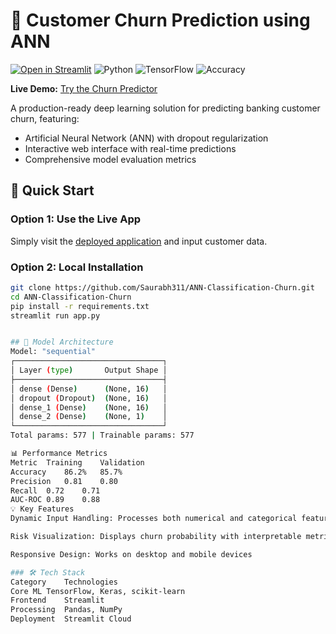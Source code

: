 # 🏦 Customer Churn Prediction using ANN

[![Open in Streamlit](https://static.streamlit.io/badges/streamlit_badge_black_white.svg)](https://ann-classification-churn-h3fsvuqsdwcsysn6tfvhyi.streamlit.app/)
![Python](https://img.shields.io/badge/Python-3.8%2B-blue)
![TensorFlow](https://img.shields.io/badge/TensorFlow-2.x-orange)
![Accuracy](https://img.shields.io/badge/Accuracy-86%25-brightgreen)

**Live Demo:** [Try the Churn Predictor](https://ann-classification-churn-h3fsvuqsdwcsysn6tfvhyi.streamlit.app/)

A production-ready deep learning solution for predicting banking customer churn, featuring:
- Artificial Neural Network (ANN) with dropout regularization
- Interactive web interface with real-time predictions
- Comprehensive model evaluation metrics

## 🚀 Quick Start

### Option 1: Use the Live App
Simply visit the [deployed application](https://ann-classification-churn-h3fsvuqsdwcsysn6tfvhyi.streamlit.app/) and input customer data.

### Option 2: Local Installation
```bash
git clone https://github.com/Saurabh311/ANN-Classification-Churn.git
cd ANN-Classification-Churn
pip install -r requirements.txt
streamlit run app.py


## 🧠 Model Architecture
Model: "sequential"
┌─────────────────────────────────┐
│ Layer (type)       Output Shape │
├─────────────────────────────────┤
│ dense (Dense)      (None, 16)   │
│ dropout (Dropout)  (None, 16)   │
│ dense_1 (Dense)    (None, 16)   │
│ dense_2 (Dense)    (None, 1)    │
└─────────────────────────────────┘
Total params: 577 | Trainable params: 577

📊 Performance Metrics
Metric	Training	Validation
Accuracy	86.2%	85.7%
Precision	0.81	0.80
Recall	0.72	0.71
AUC-ROC	0.89	0.88
💡 Key Features
Dynamic Input Handling: Processes both numerical and categorical features

Risk Visualization: Displays churn probability with interpretable metrics

Responsive Design: Works on desktop and mobile devices

### 🛠️ Tech Stack
Category	Technologies
Core ML	TensorFlow, Keras, scikit-learn
Frontend	Streamlit
Processing	Pandas, NumPy
Deployment	Streamlit Cloud
